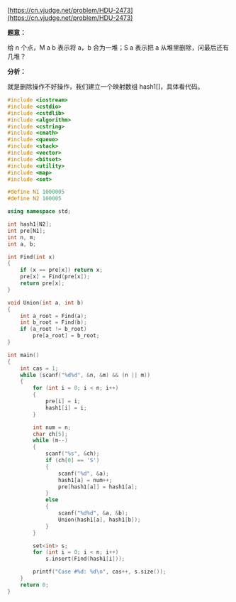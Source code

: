 [https://cn.vjudge.net/problem/HDU-2473](https://cn.vjudge.net/problem/HDU-2473)

**题意：**

给 n 个点，M a b 表示将 a，b 合为一堆；S a 表示把 a 从堆里删除，问最后还有几堆？

**分析：**

就是删除操作不好操作，我们建立一个映射数组 hash1[]，具体看代码。

```c++
#include <iostream>
#include <cstdio>
#include <cstdlib>
#include <algorithm>
#include <cstring>
#include <cmath>
#include <queue>
#include <stack>
#include <vector>
#include <bitset>
#include <utility>
#include <map>
#include <set>

#define N1 1000005
#define N2 100005

using namespace std;

int hash1[N2];
int pre[N1];
int n, m;
int a, b;

int Find(int x)
{
	if (x == pre[x]) return x;
	pre[x] = Find(pre[x]);
	return pre[x];
}

void Union(int a, int b)
{
	int a_root = Find(a);
	int b_root = Find(b);
	if (a_root != b_root)
		pre[a_root] = b_root;
}

int main()
{
	int cas = 1;
	while (scanf("%d%d", &n, &m) && (n || m))
	{
		for (int i = 0; i < n; i++)
		{
			pre[i] = i;
			hash1[i] = i;
		}

		int num = n;
		char ch[5];
		while (m--)
		{
			scanf("%s", &ch);
			if (ch[0] == 'S')
			{
				scanf("%d", &a);
				hash1[a] = num++;
				pre[hash1[a]] = hash1[a];
			}
			else
			{
				scanf("%d%d", &a, &b);
				Union(hash1[a], hash1[b]);
			}
		}

		set<int> s;
		for (int i = 0; i < n; i++)
			s.insert(Find(hash1[i]));

		printf("Case #%d: %d\n", cas++, s.size());
	}
	return 0;
}


```
